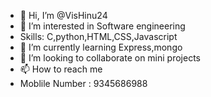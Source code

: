 - 👋 Hi, I’m @VisHinu24
- 👀 I’m interested in Software engineering
- Skills: C,python,HTML,CSS,Javascript
- 🌱 I’m currently learning Express,mongo
- 💞️ I’m looking to collaborate on mini projects
- 📫 How to reach me
- Moblile Number : 9345686988

<!---
VisHinu24/VisHinu24 is a ✨ special ✨ repository because its `README.md` (this file) appears on your GitHub profile.
You can click the Preview link to take a look at your changes.
--->
